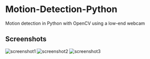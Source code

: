 # Motion-Detection-Python

Motion detection in Python with OpenCV using a low-end webcam

## Screenshots

![screenshot1](https://raw.githubusercontent.com/ic0n/Motion-Detection-Python/master/Screenshot/Screenshot1.png)
![screenshot2](https://raw.githubusercontent.com/ic0n/Motion-Detection-Python/master/Screenshot/Screenshot2.png)
![screenshot3](https://raw.githubusercontent.com/ic0n/Motion-Detection-Python/master/Screenshot/Screenshot3.png)
